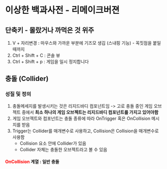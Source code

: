# 이상한 백과사전 - 리메이크버젼
## 단축키 - 몰랐거나 까먹은 것 위주
1. V + 자리변경 : 마우스와 가까운 부분에 기즈모 생김 (스내핑 기능) - 꼭짓점을 붙일 때까지
2. Ctrl + Shift + C : 콘솔 뷰
3. Ctrl + Shift + p : 게임을 일시 정지합니다
## 충돌 (Collider)
### 성질 및 정의
1. 충돌메세지를 발생시키는 것은 리지드바디 컴포넌트임
-> 고로 충돌 중인 게임 오브젝트 중에서 **최소 하나의 게임 오브젝트는 리지드바디 컴포넌트를 가지고 있어야함**
2. 게임 오브젝트와 컴포넌트는 충돌 종류에 따라 OnTrigger 혹은 OnCollision 메시지를 받음
3. Trigger는 Collider를 매개변수로 사용하고, Collision은 Collision을 매개변수로 사용함
    * Collision 요소 안에 Collider가 있음
    * Collider 자체는 충돌한 오브젝트라고 볼 수 있음
#### <span style="color:red"> OnCollision </span>계열 : 일반 충돌
